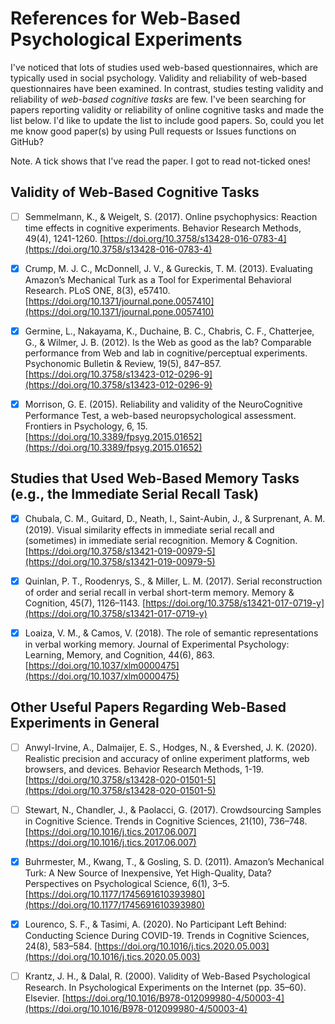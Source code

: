 # References for Web-Based Psychological Experiments

I've noticed that lots of studies used web-based questionnaires, which are typically used in social psychology. Validity and reliability of web-based questionnaires have been examined. In contrast, studies testing validity and reliability of *web-based cognitive tasks* are few. I've been searching for papers reporting validity or reliability of online cognitive tasks and made the list below. I'd like to update the list to include good papers. So, could you let me know good paper(s) by using Pull requests or Issues functions on GitHub?

Note. A tick shows that I've read the paper. I got to read not-ticked ones!

## Validity of Web-Based Cognitive Tasks
- [ ] Semmelmann, K., & Weigelt, S. (2017). Online psychophysics: Reaction time effects in cognitive experiments. Behavior Research Methods, 49(4), 1241-1260. [https://doi.org/10.3758/s13428-016-0783-4](https://doi.org/10.3758/s13428-016-0783-4)

- [x] Crump, M. J. C., McDonnell, J. V., & Gureckis, T. M. (2013). Evaluating Amazon’s Mechanical Turk as a Tool for Experimental Behavioral Research. PLoS ONE, 8(3), e57410. [https://doi.org/10.1371/journal.pone.0057410](https://doi.org/10.1371/journal.pone.0057410)

- [x] Germine, L., Nakayama, K., Duchaine, B. C., Chabris, C. F., Chatterjee, G., & Wilmer, J. B. (2012). Is the Web as good as the lab? Comparable performance from Web and lab in cognitive/perceptual experiments. Psychonomic Bulletin & Review, 19(5), 847–857. [https://doi.org/10.3758/s13423-012-0296-9](https://doi.org/10.3758/s13423-012-0296-9)

- [x] Morrison, G. E. (2015). Reliability and validity of the NeuroCognitive Performance Test, a web-based neuropsychological assessment. Frontiers in Psychology, 6, 15. [https://doi.org/10.3389/fpsyg.2015.01652](https://doi.org/10.3389/fpsyg.2015.01652)

## Studies that Used Web-Based Memory Tasks (e.g., the Immediate Serial Recall Task)
- [x] Chubala, C. M., Guitard, D., Neath, I., Saint-Aubin, J., & Surprenant, A. M. (2019). Visual similarity effects in immediate serial recall and (sometimes) in immediate serial recognition. Memory & Cognition. [https://doi.org/10.3758/s13421-019-00979-5](https://doi.org/10.3758/s13421-019-00979-5)

- [x] Quinlan, P. T., Roodenrys, S., & Miller, L. M. (2017). Serial reconstruction of order and serial recall in verbal short-term memory. Memory & Cognition, 45(7), 1126–1143. [https://doi.org/10.3758/s13421-017-0719-y](https://doi.org/10.3758/s13421-017-0719-y)

- [x] Loaiza, V. M., & Camos, V. (2018). The role of semantic representations in verbal working memory. Journal of Experimental Psychology: Learning, Memory, and Cognition, 44(6), 863. [https://doi.org/10.1037/xlm0000475](https://doi.org/10.1037/xlm0000475)

## Other Useful Papers Regarding Web-Based Experiments in General
- [ ] Anwyl-Irvine, A., Dalmaijer, E. S., Hodges, N., & Evershed, J. K. (2020). Realistic precision and accuracy of online experiment platforms, web browsers, and devices. Behavior Research Methods, 1-19. [https://doi.org/10.3758/s13428-020-01501-5](https://doi.org/10.3758/s13428-020-01501-5)

- [ ] Stewart, N., Chandler, J., & Paolacci, G. (2017). Crowdsourcing Samples in Cognitive Science. Trends in Cognitive Sciences, 21(10), 736–748. [https://doi.org/10.1016/j.tics.2017.06.007](https://doi.org/10.1016/j.tics.2017.06.007)

- [x] Buhrmester, M., Kwang, T., & Gosling, S. D. (2011). Amazon’s Mechanical Turk: A New Source of Inexpensive, Yet High-Quality, Data? Perspectives on Psychological Science, 6(1), 3–5. [https://doi.org/10.1177/1745691610393980](https://doi.org/10.1177/1745691610393980)

- [x] Lourenco, S. F., & Tasimi, A. (2020). No Participant Left Behind: Conducting Science During COVID-19. Trends in Cognitive Sciences, 24(8), 583–584. [https://doi.org/10.1016/j.tics.2020.05.003](https://doi.org/10.1016/j.tics.2020.05.003)

- [ ] Krantz, J. H., & Dalal, R. (2000). Validity of Web-Based Psychological Research. In Psychological Experiments on the Internet (pp. 35–60). Elsevier. [https://doi.org/10.1016/B978-012099980-4/50003-4](https://doi.org/10.1016/B978-012099980-4/50003-4)
